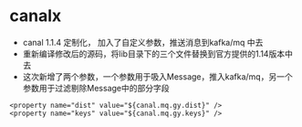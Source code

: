 # canalx

- canal 1.1.4 定制化， 加入了自定义参数，推送消息到kafka/mq 中去
- 重新编译修改后的源码，将lib目录下的三个文件替换到官方提供的1.14版本中去
- 这次新增了两个参数，一个参数用于吸入Message，推入kafka/mq，另一个参数用于过滤剔除Message中的部分字段

```
<property name="dist" value="${canal.mq.gy.dist}" />
<property name="keys" value="${canal.mq.gy.keys}" />
```

